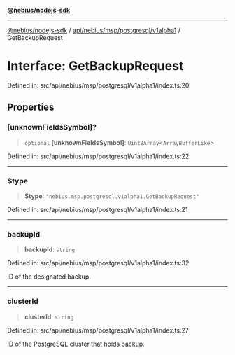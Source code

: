[**@nebius/nodejs-sdk**](../../../../../../README.md)

---

[@nebius/nodejs-sdk](../../../../../../README.md) / [api/nebius/msp/postgresql/v1alpha1](../README.md) / GetBackupRequest

# Interface: GetBackupRequest

Defined in: src/api/nebius/msp/postgresql/v1alpha1/index.ts:20

## Properties

### \[unknownFieldsSymbol\]?

> `optional` **\[unknownFieldsSymbol\]**: `Uint8Array`\<`ArrayBufferLike`\>

Defined in: src/api/nebius/msp/postgresql/v1alpha1/index.ts:22

---

### $type

> **$type**: `"nebius.msp.postgresql.v1alpha1.GetBackupRequest"`

Defined in: src/api/nebius/msp/postgresql/v1alpha1/index.ts:21

---

### backupId

> **backupId**: `string`

Defined in: src/api/nebius/msp/postgresql/v1alpha1/index.ts:32

ID of the designated backup.

---

### clusterId

> **clusterId**: `string`

Defined in: src/api/nebius/msp/postgresql/v1alpha1/index.ts:27

ID of the PostgreSQL cluster that holds backup.
